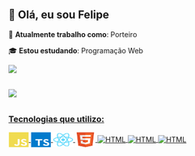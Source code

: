 ## 👋 Olá, eu sou Felipe

:briefcase: **Atualmente trabalho como**: Porteiro

:mortar_board:  **Estou estudando**: Programação Web

<div>
  <a href="https://www.linkedin.com/in/felipe-cardoso-1baa09225/" target="_blank"><img src="https://img.shields.io/badge/-LinkedIn-%230077B5?style=for-the-badge&logo=linkedin&logoColor=white" target="_blank"></a>
</div>

##

<div style="display: inline_block">
  <a href="https://github.com/cardosopg">
  <img height="180em" src="https://github-readme-stats.vercel.app/api?username=cardosopg&show_icons=true&theme=dark&include_all_commits=true&count_private=true"/>
</div>

 ##

<div style="display: inline_block" >
    <h3>Tecnologias que utilizo: </h3>
    <img align="center" alt="Js" height="30" width="40" src="https://raw.githubusercontent.com/devicons/devicon/master/icons/javascript/javascript-plain.svg">
    <img align="center" alt="Ts" height="30" width="40" src="https://raw.githubusercontent.com/devicons/devicon/master/icons/typescript/typescript-plain.svg">
    <img align="center" alt="React" height="30" width="40" src="https://raw.githubusercontent.com/devicons/devicon/master/icons/react/react-original.svg">
    <img align="center" alt="HTML" height="30" width="40" src="https://raw.githubusercontent.com/devicons/devicon/master/icons/html5/html5-original.svg">
    <img align="center" alt="HTML" height="30" width="40" src="https://cdn.jsdelivr.net/gh/devicons/devicon/icons/css3/css3-original.svg" />
    <img align="center" alt="HTML" height="30" width="40" src="https://cdn.jsdelivr.net/gh/devicons/devicon/icons/nodejs/nodejs-original.svg" />
    <img align="center" alt="HTML" height="30" width="40" src="https://cdn.jsdelivr.net/gh/devicons/devicon/icons/nextjs/nextjs-original.svg" />
</div>
